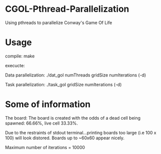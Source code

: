 # CGOL-Pthread-Parallelization
Using pthreads to parallelize Conway's Game Of Life

# Usage
compile: make

execucte:

Data parallelization: ./dat_gol numThreads gridSize numIterations (-d)

Task parallelization: ./task_gol gridSize numIterations (-d)

# Some of information
The board: The board is created with the odds of a dead cell being spawned: 66.66%, live cell 33.33%.

Due to the restraints of stdout terminal...printing boards too large (i.e 100 x 100) will look distored.
Boards up to ~60x60 appear nicely.

Maximum number of iterations = 10000

